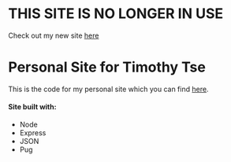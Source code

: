 # THIS SITE IS NO LONGER IN USE
Check out my new site [here](https://github.com/ttse76/timothymtse-site)

# Personal Site for Timothy Tse

This is the code for my personal site which you can find [here](https://timothymtse.com/).

#### Site built with:
* Node
* Express
* JSON
* Pug
